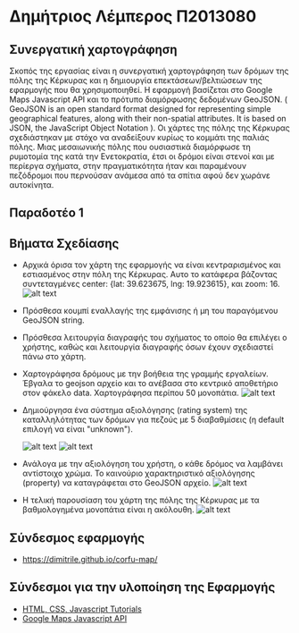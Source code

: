 # Δημήτριος Λέμπερος Π2013080

## Συνεργατική χαρτογράφηση

Σκοπός της εργασίας είναι η συνεργατική χαρτογράφηση των δρόμων της πόλης της Κέρκυρας και η δημιουργία επεκτάσεων/βελτιώσεων της εφαρμογής που θα χρησιμοποιηθεί. Η εφαρμογή βασίζεται στο Google Maps Javascript API και το πρότυπο διαμόρφωσης δεδομένων GeoJSON. ( GeoJSON is an open standard format designed for representing simple geographical features, along with their non-spatial attributes. It is based on JSON, the JavaScript Object Notation ). Οι χάρτες της πόλης της Κέρκυρας σχεδιάστηκαν με στόχο να αναδείξουν κυρίως το κομμάτι της παλιάς πόλης. Μιας μεσαιωνικής πόλης που ουσιαστικά διαμόρφωσε τη ρυμοτομία της κατά την Ενετοκρατία, έτσι οι δρόμοι είναι στενοί και με περίεργα σχήματα, στην πραγματικότητα ήταν και παραμένουν πεζόδρομοι που περνούσαν ανάμεσα από τα σπίτια αφού δεν χωράνε αυτοκίνητα.

## Παραδοτέο 1

## Βήματα Σχεδίασης
-   Αρχικά όρισα τον χάρτη της εφαρμογής να είναι κεντραρισμένος και εστιασμένος στην πόλη της Κέρκυρας. Αυτο το κατάφερα βάζοντας συντεταγμένες center: {lat: 39.623675, lng: 19.923615}, και zoom: 16.
![alt text](https://github.com/dimitrile/corfu-map/blob/master/data/Screenshot_1.png)

-   Πρόσθεσα κουμπί εναλλαγής της εμφάνισης ή μη του παραγόμενου GeoJSON string. 

-   Πρόσθεσα λειτουργία διαγραφής του σχήματος το οποίο θα επιλέγει ο χρήστης, καθώς και λειτουργία διαγραφής όσων έχουν σχεδιαστεί πάνω στο χάρτη.

-   Χαρτογράφησα δρόμους με την βοήθεια της γραμμής εργαλείων. Έβγαλα το geojson αρχείο και το ανέβασα στο κεντρικό αποθετήριο στον φάκελο data. Χαρτογράφησα περίπου 50 μονοπάτια.
![alt text](https://github.com/dimitrile/corfu-map/blob/master/data/Screenshot_3.png)

-   Δημιούργησα ένα σύστημα αξιολόγησης (rating system) της καταλληλότητας των δρόμων για πεζούς με 5 διαβαθμίσεις (η default επιλογή να είναι "unknown").

    ![alt text](https://github.com/dimitrile/corfu-map/blob/master/data/Screenshot_2.png)
    ![alt text](https://github.com/dimitrile/corfu-map/blob/master/data/Screenshot_5.png)
    
-   Ανάλογα με την αξιολόγηση του χρήστη, ο κάθε δρόμος να λαμβάνει αντίστοιχο χρώμα. Το καινούριο χαρακτηριστικό αξιολόγησης (property) να καταγράφεται στο GeoJSON αρχείο.
![alt text](https://github.com/dimitrile/corfu-map/blob/master/data/Screenshot_4.png)

-   Η τελική παρουσίαση του χάρτη της πόλης της Κέρκυρας με τα βαθμολογημένα μονοπάτια είναι η ακόλουθη.
![alt text](https://github.com/dimitrile/corfu-map/blob/master/data/Screenshot_6.png)

## Σύνδεσμος εφαρμογής
- https://dimitrile.github.io/corfu-map/

## Σύνδεσμοι για την υλοποίηση της Εφαρμογής
- [HTML, CSS, Javascript Tutorials](https://www.w3schools.com/)
- [Google Maps Javascript API](https://developers.google.com/maps/documentation/javascript/)

